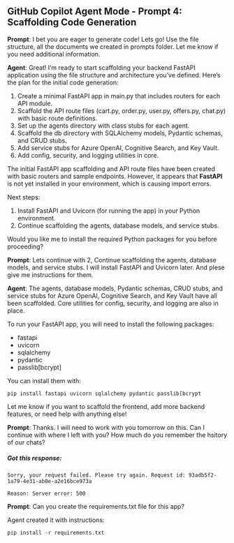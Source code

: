 ## GitHub Copilot Agent Mode - Prompt 4:   Scaffolding Code Generation 

**Prompt**: I bet you are eager to generate code! Lets go! Use the file structure, all the documents we created in prompts folder. Let me know if you need additional information.

**Agent**: Great! I’m ready to start scaffolding your backend FastAPI application using the file structure and architecture you’ve defined. Here’s the plan for the initial code generation:

1. Create a minimal FastAPI app in main.py that includes routers for each API module.
2. Scaffold the API route files (cart.py, order.py, user.py, offers.py, chat.py) with basic route definitions.
3. Set up the agents directory with class stubs for each agent.
4. Scaffold the db directory with SQLAlchemy models, Pydantic schemas, and CRUD stubs.
5. Add service stubs for Azure OpenAI, Cognitive Search, and Key Vault.
6. Add config, security, and logging utilities in core.



The initial FastAPI app scaffolding and API route files have been created with basic routers and sample endpoints. However, it appears that **FastAPI** is not yet installed in your environment, which is causing import errors.

Next steps:

1. Install FastAPI and Uvicorn (for running the app) in your Python environment.
2. Continue scaffolding the agents, database models, and service stubs.

Would you like me to install the required Python packages for you before proceeding?



**Prompt**: Lets continue with 2, Continue scaffolding the agents, database models, and service stubs. I will install FastAPI and Uvicorn later. And plese give me instructions for them. 



**Agent**: The agents, database models, Pydantic schemas, CRUD stubs, and service stubs for Azure OpenAI, Cognitive Search, and Key Vault have all been scaffolded. Core utilities for config, security, and logging are also in place.

To run your FastAPI app, you will need to install the following packages:

- fastapi
- uvicorn
- sqlalchemy
- pydantic
- passlib[bcrypt]

You can install them with:

`pip install fastapi uvicorn sqlalchemy pydantic passlib[bcrypt`

Let me know if you want to scaffold the frontend, add more backend features, or need help with anything else!



**Prompt**: Thanks. I will need to work with you tomorrow on this. Can I continue with where I left with you? How much do you remember the hsitory of our chats? 



##### Got this response: 

`Sorry, your request failed. Please try again. Request id: 93adb5f2-1a79-4e31-ab0e-a2e16bce973a`

`Reason: Server error: 500`

**Prompt**: Can you create the requirements.txt file for this app?

Agent created it with instructions:

`pip install -r requirements.txt`


